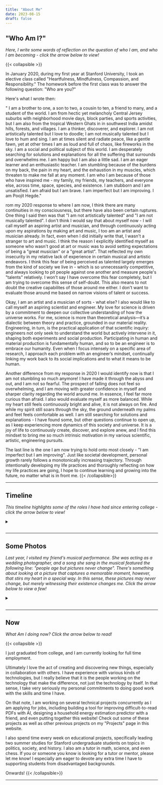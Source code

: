 ```yaml
---
title: "About Me"
date: 2023-08-15
draft: false
---
```


## "Who Am I?"
*Here, I write some words of reflection on the question of who I am, and who I am becoming - click the arrow below to view!*

{{< collapsible >}}

In January 2020, during my first year at Stanford University, I took an elective class called "Heartfulness, Mindfulness, Compassion, and Responsibility." The homework before the first class was to answer the following question: "Who are you?"

Here's what I wrote then:


" I am a brother to one, a son to two, a cousin to ten, a friend to many, and a student of the world. I am from hectic yet melancholy Central Jersey suburbs with neighborhood movie days, block parties, and sports activities, but I am also from the tropical Western Ghats in in southwest India amidst hills, forests, and villages. I am a thinker, discoverer, and explorer. I am not artistically talented but I love to doodle; I am not musically talented but I love to hum and sing. I am at times silent and radiate peace, like a gentle fawn, yet at other times I am as loud and full of chaos, like fireworks in the sky. I am a social and political subject of this world. I am desperately searching for solutions and explanations for all the suffering that surrounds and overwhelms me. I am happy but I am also a little sad. I am an eager learner and an enthusiastic teacher. I am stumbling because of the burdens on my back, the pain in my heart, and the exhaustion in my muscles, which threaten to make me fall at any moment. I am who I am because of those who have inspired me - my family, my friends, my teachers, and everyone else, across time, space, species, and existence. I am stubborn and I am unsatisfied. I am afraid but I am brave. I am imperfect but I am improving. I am Poojit Hegde."

rom my 2020 response to where I am now, I think there are many continuities in my consciousness, but there have also been certain ruptures. One thing I said then was that "I am not artistically talented" and "I am not musically talented". I don't think I would say that about myself now - I will call myself an aspiring artist and musician, and through continuously acting upon my aspirations by making art and music, I too am an artist and musician already. In fact, even when I did initially write that, I wasn't a stranger to art and music. I think the reason I explicitly identified myself as someone who wasn't good at art or music was to avoid setting expectations of being a "great musician" or a "great artist". That reflected my own insecurity in my relative lack of experience in certain musical and artistic endeavors. I think this fear of being perceived as talented largely emerges from the kind of society we live in - which is so unnecessarily competitive, and always looking to pit people against one another and measure people's "talents" relatively. I won't say I have overcome this fear completely, but I am trying to overcome this sense of self-doubt. This also means to not doubt the creative capabilites of those around me either. I don't want to evaluate those around me based on narrow visions of talent or success. 

Okay, I am an artist and a musician of sorts - what else? I also would like to call myself an aspiring scientist and engineer. My love for science is driven by a commitment to deepen our collective understanding of how the universe works. For me, science is more than theoretical analysis—it’s a dialectic between theory and practice, grounded in our material reality. Engineering, in turn, is the practical application of that scientific inquiry: engineers not only seek to understand the world but actively intervene in it, shaping both experiments and social production. Participating in human and material production is fundamentally human, and so to be an engineer is to embrace our humanity. Even when I focus intensely on a specific area of research, I approach each problem with an engineer’s mindset, continually linking my work back to its social implications and to what it means to be human.

Another difference from my response in 2020 I would identify now is that I am not stumbling so much anymore! I have made it through the abyss and out, and I am not so fearful. The prospect of falling does not feel so overwhelming, and I am moving with greater confidence in myself and sharper clarity regarding the world around me. In essence, I feel far more curious than afraid. I also would evaluate myself as more balanced. While my heart still feels continuously bright and alive, it is not always on fire. And while my spirit still soars through the sky, the ground underneath my palms and feet feels comfortable as well. I am still searching for solutions and explanations - I have found some, but other questions continue to open up, as I keep experiencing more dynamics of this society and universe. It is a joy of life to continuously create, discover, and explore anew, and I find this mindset to bring me so much intrinsic motivation in my various scientific, artistic, engineering pursuits. 


The last line is the one I am now trying to hold onto most closely - "I am imperfect but I am improving". Just like societal development, personal growth rarely follows a monotonically increasing trajectory. Through intentionally developing my life practices and thoroughly reflecting on how my life practices are going, I hope to continue learning and growing into the future, no matter what is in front me.
{{< /collapsible>}}

---



## Timeline

*This timeline highlights some of the roles I have had since entering college -  click the arrow below to view!*

<details class="collapsible-section">
  <summary class="section-title">
  </summary>
  <div class="section-content">
    {{< timeline >}}

{{< timeline_event 
    date="2000" 
    title="Hello World!" 
    image="images/timeline/kid.jpg" 
>}}

I was born on November 30, 2000. Two of my birthday twins are Filipino revolutionary leader Andres Bonifacio (1863-1897), and the highest-rated chess grandmaster Magnus Carlsen (1990 - present). 
{{< /timeline_event >}}

{{< timeline_event 
    date="2019" 
    title="Started College" 
    image="images/timeline/stanford.jpg" 
>}}
Fast forward over 18 years -- In September 2019, I started school at Stanford! California soon became my home.

{{< /timeline_event >}}

{{< timeline_event 
    date="2020-2021" 
    title="SGTC Research Assistant" 
    image="images/timeline/sgtc.png" 
>}}
From 2020 to 2021, I was a BioX research intern, and then a research assistant at Stanford Genome Technology Center, working on measuring red blood cell morphologies using AI for ME/CFS research.
{{< /timeline_event >}}

{{< timeline_event 
    date="2021" 
    title="AC SWE Intern" 
    image="images/timeline/ac.png" 
>}}
 In the summer of 2021, I worked at Accountability Counsel (AC) in San Francisco where I got to build cool tools that automatically gather information about international development projects from across the web. I also played detective, researching how big agriculture companies affect local communities around the world and sharing what I discovered. 
{{< /timeline_event >}}

{{< timeline_event 
    date="2022" 
    title="CSRE Race and Tech Fellow" 
    image="images/timeline/asam.png" 
>}}
In the summer and fall of 2022, I worked as a Stanford CSRE Race and Tech Fellow on a project to document, analyze, and assess Asian American - related news. My team worked with Dr. Borja's Virulent Hate Project from University of Michigan, contributing to their database, website, and research on anti-Asian sentiments in news media coverage. 

{{< /timeline_event >}}

{{< timeline_event 
    date="2023" 
    title="DSSG Fellow" 
    image="images/timeline/undergrad.jpg" 
>}}
In June 2023, I graduated with a B.S. in Mathematical and Computational Science and an Interdisciplinary Honors in Comparative Studies in Race and Ethnicitiy in 2023! 
{{< /timeline_event >}}

{{< timeline_event 
    date="2023" 
    title="DSSG Fellow" 
    image="images/timeline/landsat.png" 
>}}
In the summer of 2023, I worked with the Stanford Data Science department as a Data Science for Social Good Fellow. This research project explores the use of machine learning with satellite imagery and other publicly available geotagged data for the estimation of key indicators of maternal and child health (MCH) indicator status. 

{{< /timeline_event >}}



{{< timeline_event
        date="2025"
        title="2023-2025!" 
        image="images/timeline/masters.png" 
>}}
I started my Master's degree in 2023. Near the start of 2024, I had to take a leave to tend to family matters. When I returned to finish classes in 2025, I also spent some time exploring writing (check out my blog) and education (facilitated a class and a book club) on the themes of science, technology, and society. I finally graduated with my M.S. in Computer Science in June 2025!

 {{< /timeline_event >}}

    {{< /timeline >}}
  </div>
</details>

##

---

## Some Photos
*Last year, I visited my friend's musical performance. She was acting as a wedding photographer, and a song she sang in the musical featured the following line: "people age but pictures never change". There's something about looking at a picture that captures a memorable moment, however, that stirs my heart in a special way. In this sense, these pictures may never change, but merely witnessing their existence changes me. Click the arrow below to view a few!*

<details class="collapsible-section">
  <summary class="section-title">
  </summary>
  <div class="section-content">



{{< gallery >}}

<br>
  </div>
</details>

## 

---

## Now

*What Am I doing now? Click the arrow below to read!*

{{< collapsible  >}}

I just graduated from college, and I am currently looking for full time employment. 

Ultimately I love the act of creating and discovering new things, especially in collaboration with others. I have experience with various kinds of technologies, but I really believe that it is the people working on the technology that make the difference, not just the technology by itself. In that sense, I take very seriously my personal commitments to doing good work with the skills and time I have. 

On that note, I am working on several technical projects concurrently as I am applying for jobs, including building a tool for improving difficult-to-read PDFs with AI, designing a household energy estimation predictor with a friend, and even putting together this website! Check out some of these projects as well as other previous projects on my "Projects" page in this website. 

I also spend time every week on educational projects, specifically leading two summer studies for Stanford undergraduate students on topics in politics, society, and history. I also am a tutor in math, science, and even chess. If you or someone you know is looking for a tutor or mentor, please let me know! I especially am eager to devote any extra time I have to supporting students from disadvantaged backgrounds. 


Onwards!
{{< /collapsible>}}

---
